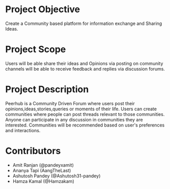 # Project Objective
Create a Community based platform for information exchange and Sharing Ideas.
# Project Scope
Users will be able share their ideas and Opinions via posting on community channels will be able to receive feedback and replies via discussion forums.
# Project Description
Peerhub is a Community Driven Forum where users post their opinions,ideas,stories,queries or moments of their life. Users can create communities where people can post threads relevant to those communities. Anyone can participate in any discussion in  communities they are interested. Communities will be recommended based on user's preferences and interactions.
# Contributors
* Amit Ranjan (@pandeyxamit)
* Ananya Tapi (AangTheLast)
* Ashutosh Pandey (@Ashutosh31-pandey)
* Hamza Kamal (@Hamzakam)